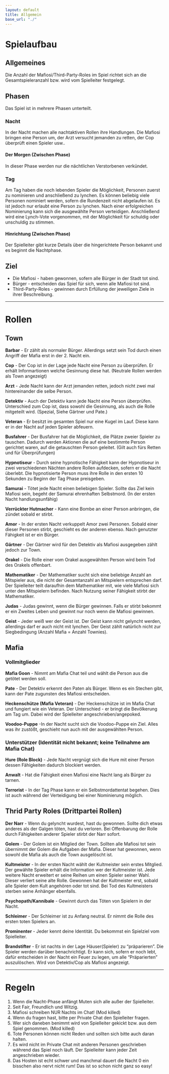 ```yaml
---
layout: default
title: Allgemein
base_url: "./"
---
```


# <a id="setup"></a>Spielaufbau

## Allgemeines

Die Anzahl der Mafiosi/Third-Party-Roles im Spiel richtet sich an die Gesamtspieleranzahl bzw. wird vom Spielleiter festgelegt.

## Phasen

Das Spiel ist in mehrere Phasen unterteilt.

### Nacht
In der Nacht machen alle nachtaktiven Rollen ihre Handlungen.
Die Mafiosi bringen eine Person um, der Arzt versucht jemanden zu retten,
der Cop überprüft einen Spieler usw..

#### Der Morgen (Zwischen Phase)
In dieser Phase werden nur die nächtlichen Verstorbenen verkündet.

### Tag
Am Tag haben die noch lebenden Spieler die Möglichkeit, Personen zuerst zu nominieren und anschließend zu lynchen. Es können beliebig viele Personen nominiert werden, sofern die Rundenzeit nicht abgelaufen ist. Es ist jedoch nur erlaubt eine Person zu lynchen. Nach einer erfolgreichen Nominierung kann sich die ausgewählte Person verteidigen. Anschließend wird eine Lynch-Vote vorgenommen, mit der Möglichkeit für schuldig oder unschuldig zu stimmen.

#### Hinrichtung (Zwischen Phase)
Der Spielleiter gibt kurze Details über die hingerichtete Person bekannt und es beginnt die Nachtphase.

## Ziel

- Die Mafiosi - haben gewonnen, sofern alle Bürger in der Stadt tot sind.
- Bürger - entscheiden das Spiel für sich, wenn alle Mafiosi tot sind.
- Third-Party-Roles - gewinnen durch Erfüllung der jeweiligen Ziele in ihrer Beschreibung.

---

# <a id="roles"></a>Rollen

## Town

**Barbar** - Er zählt als normaler Bürger. Allerdings setzt sein Tod durch einen Angriff der Mafia erst in der 2. Nacht ein.

**Cop** - Der Cop ist in der Lage jede Nacht eine Person zu überprüfen. Er erhält Informartionen welche Gesinnung diese hat. (Neutrale Rollen werden als Town angezeigt)

**Arzt** - Jede Nacht kann der Arzt jemanden retten, jedoch nicht zwei mal hintereinander die selbe Person.

**Detektiv** - Auch der Detektiv kann jede Nacht eine Person überprüfen. Unterschied zum Cop ist, dass sowohl die Gesinnung, als auch die Rolle mitgeteilt wird. (Spezial, Siehe Gärtner und Pate.)

**Veteran** - Er besitzt im gesamten Spiel nur eine Kugel im Lauf. Diese kann er in der Nacht auf jeden Spieler abfeuern.

**Busfahrer** - Der Busfahrer hat die Möglichkeit, die Plätze zweier Spieler zu tauschen. Dadurch werden Aktionen die auf eine bestimmte Person gerichtet waren, auf die getauschten Person geleitet. (Gilt auch fürs Retten und für Überprüfungen)

**Hypnotiseur** - Durch seine hypnotische Fähigkeit kann der Hypnotiseur in zwei verschiedenen Nächten andere Rollen aufdecken, sofern er die Nacht überlebt. Die hypnotisierte Person muss ihre Rolle in den ersten 10 Sekunden zu Beginn der Tag Phase preisgeben.

**Samurai** - Tötet jede Nacht einen beliebigen Spieler. Sollte das Ziel kein Mafiosi sein, begeht der Samurai ehrenhaften Selbstmord. (In der ersten Nacht handlungsunfähig)

**Verrückter Hutmacher** - Kann eine Bombe an einer Person anbringen, die zündet sobald er stirbt.

**Amor** - In der ersten Nacht verkuppelt Amor zwei Personen. Sobald einer dieser Personen stirbt, geschieht es der anderen ebenso. Nach genutzter Fähigkeit ist er ein Bürger.

**Gärtner** - Der Gärtner wird für den Detektiv als Mafiosi ausgegeben zählt jedoch zur Town.

**Orakel** - Die Rolle einer vom Orakel ausgewählten Person wird beim Tod des Orakels offenbart.

**Mathematiker** - Der Mathematiker sucht sich eine beliebige Anzahl an Mitspieler aus, die nicht der Gesamtanzahl an Mitspielern entsprechen darf. Der Spielleiter teilt daraufhin dem Mathematiker mit, wie viele Mafiosi sich unter den Mitspielern befinden. Nach Nutzung seiner Fähigkeit stirbt der Mathematiker.

**Judas** - Judas gewinnt, wenn die Bürger gewinnen. Falls er stirbt bekommt er ein Zweites Leben und gewinnt nur noch wenn die Mafiosi gewinnen.

**Geist** - Jeder weiß wer der Geist ist. Der Geist kann nicht gelyncht werden, allerdings darf er auch nicht mit lynchen. Der Geist zählt natürlich nicht zur Siegbedingung (Anzahl Mafia = Anzahl Townies).


## Mafia

### Vollmitglieder

**Mafia Goon** - Nimmt am Mafia Chat teil und wählt die Person aus die getötet werden soll.

**Pate** - Der Detektiv erkennt den Paten als Bürger. Wenn es ein Stechen gibt, kann der Pate zugunsten des Mafiosi entscheiden.

**Heckenschütze (Mafia Veteran)** - Der Heckenschütze ist im Mafia Chat und fungiert wie ein Veteran. Der Unterschied - er bringt die Bevölkerung am Tag um. Dabei wird der Spielleiter angeschrieben/angepoked.

**Voodoo-Puppe** -In der Nacht sucht sich die Voodoo-Puppe ein Ziel. Alles was ihr zustößt, geschieht nun auch mit der ausgewählten Person.

### Unterstützer (Identität nicht bekannt; keine Teilnahme am Mafia Chat)

**Hure (Role Block)** - Jede Nacht vergnügt sich die Hure mit einer Person dessen Fähigkeiten dadurch blockiert werden.

**Anwalt** - Hat die Fähigkeit einen Mafiosi eine Nacht lang als Bürger zu tarnen.

**Terrorist** - In der Tag Phase kann er ein Selbstmordattentat begehen. Dies ist auch während der Verteidigung bei einer Nominierung möglich.


## Thrid Party Roles (Drittpartei Rollen)

**Der Narr** - Wenn du gelyncht wurdest, hast du gewonnen. Sollte dich etwas anderes als der Galgen töten, hast du verloren. Bei Offenbarung der Rolle durch Fähigkeiten anderer Spieler stirbt der Narr sofort.

**Golem** - Der Golem ist ein Mitglied der Town. Sollten alle Mafiosi tot sein übernimmt der Golem die Aufgaben der Mafia. Dieser hat gewonnen, wenn sowohl die Mafia als auch die Town ausgelöscht ist.

**Kultmeister** - In der ersten Nacht wählt der Kultmeister sein erstes Mitglied. Der gewählte Spieler erhält die Information wer der Kultmeister ist. Jede weitere Nacht erweitert er seine Reihen um einen Spieler seiner Wahl. Dieser verliert seine alte Rolle. Gewonnen hat der Kultmeister erst, sobald alle Spieler dem Kult angehören oder tot sind. Bei Tod des Kultmeisters sterben seine Anhänger ebenfalls.

**Psychopath/Kannibale** - Gewinnt durch das Töten von Spielern in der Nacht.

**Schleimer** - Der Schleimer ist zu Anfang neutral. Er nimmt die Rolle des ersten toten Spielers an.

**Prominenter** - Jeder kennt deine Identität. Du bekommst ein Spielziel vom Spielleiter.

**Brandstifter** - Er ist nachts in der Lage Häuser(Spieler) zu “präparieren”. Die Spieler werden darüber benachrichtigt. Er kann sich, sofern er noch lebt, dafür entscheiden in der Nacht ein Feuer zu legen, um alle “Präparierten” auszulöschen. Wird von Detektiv/Cop als Mafiosi angezeigt.

---

# <a id="rules"></a>Regeln

1. Wenn die Nacht-Phase anfängt Muten sich alle außer der Spielleiter.
2. Seit Fair, Freundlich und Witzig.
3. Mafiosi schreiben NUR Nachts im Chat! (Mod killed)
4. Wenn du fragen hast, bitte per Private Chat den Spielleiter fragen.
5. Wer sich daneben benimmt wird von Spielleiter gekickt bzw. aus dem Spiel genommen. (Mod killed)
6. Tote Personen können nicht Reden und sollten sich bitte auch daran halten.
7. Es wird nicht im Private Chat mit anderen Personen geschrieben während das Spiel noch läuft. Der Spielleiter kann jeder Zeit angeschrieben wieder.
8. Das Hosten ist echt schwer und manchmal dauert die Nacht 0 ein bisschen also nervt nicht rum! Das ist so schon nicht ganz so easy!


